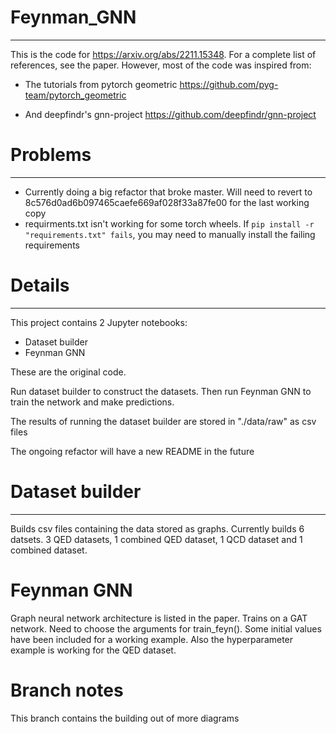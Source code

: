# Feynman_GNN
---
This is the code for https://arxiv.org/abs/2211.15348. For a complete list of references, see the paper. However, most of the code was inspired from:

* The tutorials from pytorch geometric
https://github.com/pyg-team/pytorch_geometric

* And deepfindr's gnn-project
https://github.com/deepfindr/gnn-project


# Problems
---
- Currently doing a big refactor that broke master. Will need to revert to 8c576d0ad6b097465caefe669af028f33a87fe00 for the last working copy
- requirments.txt isn't working for some torch wheels. If `pip install -r "requirements.txt" fails`, you may need to manually install the failing requirements

# Details
---
This project contains 2 Jupyter notebooks:

* Dataset builder
* Feynman GNN

These are the original code.

Run dataset builder to construct the datasets. Then run Feynman GNN to train the network and make predictions. 

The results of running the dataset builder are stored in "./data/raw" as csv files

The ongoing refactor will have a new README in the future

# Dataset builder
---
Builds csv files containing the data stored as graphs. Currently builds 6 datsets. 3 QED datasets, 1 combined QED dataset, 1 QCD dataset and 1 combined dataset.


# Feynman GNN
Graph neural network architecture is listed in the paper. Trains on a GAT network. Need to choose the arguments for train_feyn(). Some initial values have been included for a working example. Also the hyperparameter example is working for the QED dataset. 


# Branch notes
This branch contains the building out of more diagrams